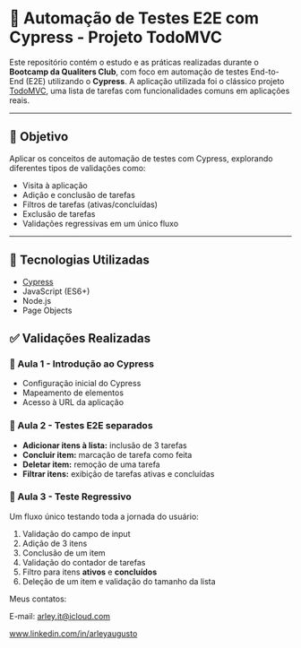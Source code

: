 # 🧪 Automação de Testes E2E com Cypress - Projeto TodoMVC

Este repositório contém o estudo e as práticas realizadas durante o **Bootcamp da Qualiters Club**, com foco em automação de testes End-to-End (E2E) utilizando o **Cypress**. A aplicação utilizada foi o clássico projeto [TodoMVC](http://todomvc.com/), uma lista de tarefas com funcionalidades comuns em aplicações reais.

---

## 🚀 Objetivo

Aplicar os conceitos de automação de testes com Cypress, explorando diferentes tipos de validações como:

- Visita à aplicação
- Adição e conclusão de tarefas
- Filtros de tarefas (ativas/concluídas)
- Exclusão de tarefas
- Validações regressivas em um único fluxo

---

## 🧰 Tecnologias Utilizadas

- [Cypress](https://www.cypress.io/)
- JavaScript (ES6+)
- Node.js
- Page Objects

## ✅ Validações Realizadas

### 📌 Aula 1 - Introdução ao Cypress

- Configuração inicial do Cypress
- Mapeamento de elementos
- Acesso à URL da aplicação

### 📌 Aula 2 - Testes E2E separados

- **Adicionar itens à lista:** inclusão de 3 tarefas
- **Concluir item:** marcação de tarefa como feita
- **Deletar item:** remoção de uma tarefa
- **Filtrar itens:** exibição de tarefas ativas e concluídas

### 📌 Aula 3 - Teste Regressivo

Um fluxo único testando toda a jornada do usuário:

1. Validação do campo de input
2. Adição de 3 itens
3. Conclusão de um item
4. Validação do contador de tarefas
5. Filtro para itens **ativos** e **concluídos**
6. Deleção de um item e validação do tamanho da lista


Meus contatos:

E-mail: arley.it@icloud.com

www.linkedin.com/in/arleyaugusto